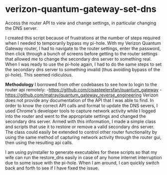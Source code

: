 # verizon-quantum-gateway-set-dns
Access the router API to view and change settings, in particular changing the DNS server.

I created this script because of frustrations at the number of steps required when I needed
to temporarily bypass my pi-hole.  With my Verizon Quantum Gateway router, I had to 
navigate to the router settings, enter the password, then click through a bunch of screens
before getting to the router settings that allowed me to change the secondary dns server to
something real.  When I was ready to use the pi-hole again, I had to do the same steps to
set the secondary dns server to something invalid (thus avoiding bypass of the pi-hole).
This seemed ridiculous.

**Methodology**
I borrowed from other codebases to see how to login to the router api remotely:
  -https://github.com/cisasteelersfan/quantum_gateway
  -https://github.com/matray/quantum_gateway_reverse_engineering
Verizon does not provide any documentation of the API that I was able to find.  In order
to know the correct API calls and format to update the DNS severs, I used Chrome's 
developer tools to capture network activity while I logged into the router and went to
the appropriate settings and changed the secondary dns server.  Armed with this information,
I made a simple class and scripts that use it to restore or remove a valid secondary
dns server.  The class could easily be extended to control other router functionality by
using the same method of capturing network activity through the router gui, then using the
resulting api calls.

I am using pyinstaller to generate executables for these scripts so that my wife can run
the restore_dns easily in case of any home internet interruption due to some issue with the
pi-hole.  When I am around, I can quickly switch back and forth to see if I have fixed the issue.
